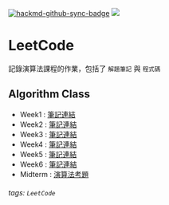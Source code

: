 [![hackmd-github-sync-badge](https://hackmd.io/DkWltRupSZGUjZyLvtSY4g/badge)](https://hackmd.io/DkWltRupSZGUjZyLvtSY4g) ![](https://img.shields.io/badge/Class-Algorithm-blue)

# LeetCode 
記錄演算法課程的作業，包括了 `解題筆記` 與 `程式碼`

## Algorithm Class
* Week1 : [筆記連結](https://hackmd.io/@gbSkzVymQsiREVFGHI7tpQ/BJboC_klq)
* Week2 : [筆記連結](https://hackmd.io/@gbSkzVymQsiREVFGHI7tpQ/rkexfLUgq)
* Week3 : [筆記連結](https://hackmd.io/@gbSkzVymQsiREVFGHI7tpQ/BJH6xsyb9)
* Week4 : [筆記連結](https://hackmd.io/@gbSkzVymQsiREVFGHI7tpQ/SJ9_Ia9Zc)
* Week5 : [筆記連結](https://hackmd.io/@gbSkzVymQsiREVFGHI7tpQ/BynmiMzMc)
* Week6 : [筆記連結](https://hackmd.io/@gbSkzVymQsiREVFGHI7tpQ/Bk7U-Jhz9)
* Midterm : [演算法考題](https://hackmd.io/@gbSkzVymQsiREVFGHI7tpQ/SJLGT_GE9)


###### tags: `LeetCode`